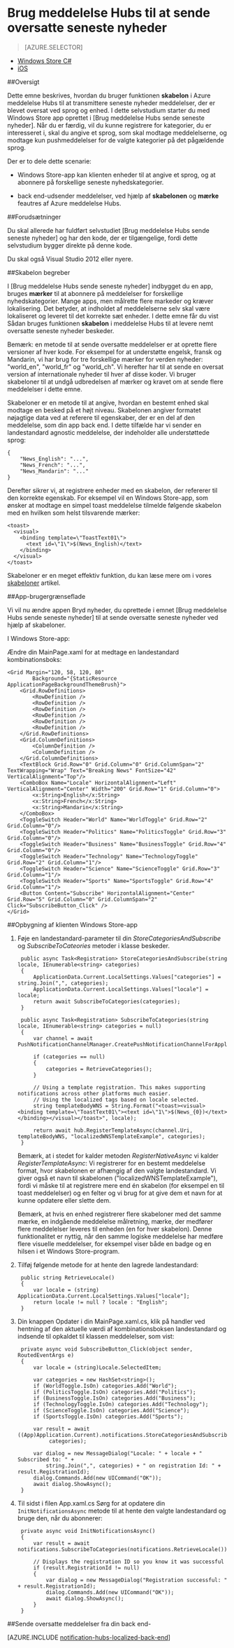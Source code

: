 <properties
    pageTitle="Meddelelse om Hubs lokaliseret seneste nyheder selvstudium"
    description="Lær at bruge Azure meddelelse Hubs for at sende oversatte seneste nyheder meddelelser."
    services="notification-hubs"
    documentationCenter="windows"
    authors="ysxu"
    manager="erikre"
    editor=""/>

<tags
    ms.service="notification-hubs"
    ms.workload="mobile"
    ms.tgt_pltfrm="mobile-windows"
    ms.devlang="dotnet"
    ms.topic="article"
    ms.date="06/29/2016" 
    ms.author="yuaxu"/>

# <a name="use-notification-hubs-to-send-localized-breaking-news"></a>Brug meddelelse Hubs til at sende oversatte seneste nyheder

> [AZURE.SELECTOR]
- [Windows Store C#](notification-hubs-windows-store-dotnet-xplat-localized-wns-push-notification.md)
- [iOS](notification-hubs-ios-xplat-localized-apns-push-notification.md)

##<a name="overview"></a>Oversigt

Dette emne beskrives, hvordan du bruger funktionen **skabelon** i Azure meddelelse Hubs til at transmittere seneste nyheder meddelelser, der er blevet oversat ved sprog og enhed. I dette selvstudium starter du med Windows Store app oprettet i [Brug meddelelse Hubs sende seneste nyheder]. Når du er færdig, vil du kunne registrere for kategorier, du er interesseret i, skal du angive et sprog, som skal modtage meddelelserne, og modtage kun pushmeddelelser for de valgte kategorier på det pågældende sprog.


Der er to dele dette scenarie:

- Windows Store-app kan klienten enheder til at angive et sprog, og at abonnere på forskellige seneste nyhedskategorier.

- back end-udsender meddelelser, ved hjælp af **skabelonen** og **mærke** feautres af Azure meddelelse Hubs.



##<a name="prerequisites"></a>Forudsætninger

Du skal allerede har fuldført selvstudiet [Brug meddelelse Hubs sende seneste nyheder] og har den kode, der er tilgængelige, fordi dette selvstudium bygger direkte på denne kode.

Du skal også Visual Studio 2012 eller nyere.


##<a name="template-concepts"></a>Skabelon begreber

I [Brug meddelelse Hubs sende seneste nyheder] indbygget du en app, bruges **mærker** til at abonnere på meddelelser for forskellige nyhedskategorier.
Mange apps, men målrette flere markeder og kræver lokalisering. Det betyder, at indholdet af meddelelserne selv skal være lokaliseret og leveret til det korrekte sæt enheder.
I dette emne får du vist Sådan bruges funktionen **skabelon** i meddelelse Hubs til at levere nemt oversatte seneste nyheder beskeder.

Bemærk: en metode til at sende oversatte meddelelser er at oprette flere versioner af hver kode. For eksempel for at understøtte engelsk, fransk og Mandarin, vi har brug for tre forskellige mærker for verden nyheder: "world_en", "world_fr" og "world_ch". Vi herefter har til at sende en oversat version af internationale nyheder til hver af disse koder. Vi bruger skabeloner til at undgå udbredelsen af mærker og kravet om at sende flere meddelelser i dette emne.

Skabeloner er en metode til at angive, hvordan en bestemt enhed skal modtage en besked på et højt niveau. Skabelonen angiver formatet nøjagtige data ved at referere til egenskaber, der er en del af den meddelelse, som din app back end. I dette tilfælde har vi sender en landestandard agnostic meddelelse, der indeholder alle understøttede sprog:

    {
        "News_English": "...",
        "News_French": "...",
        "News_Mandarin": "..."
    }

Derefter sikrer vi, at registrere enheder med en skabelon, der refererer til den korrekte egenskab. For eksempel vil en Windows Store-app, som ønsker at modtage en simpel toast meddelelse tilmelde følgende skabelon med en hvilken som helst tilsvarende mærker:

    <toast>
      <visual>
        <binding template=\"ToastText01\">
          <text id=\"1\">$(News_English)</text>
        </binding>
      </visual>
    </toast>



Skabeloner er en meget effektiv funktion, du kan læse mere om i vores [skabeloner](notification-hubs-templates-cross-platform-push-messages.md) artikel. 


##<a name="the-app-user-interface"></a>App-brugergrænseflade

Vi vil nu ændre appen Bryd nyheder, du oprettede i emnet [Brug meddelelse Hubs sende seneste nyheder] til at sende oversatte seneste nyheder ved hjælp af skabeloner.

I Windows Store-app:

Ændre din MainPage.xaml for at medtage en landestandard kombinationsboks:

    <Grid Margin="120, 58, 120, 80"  
            Background="{StaticResource ApplicationPageBackgroundThemeBrush}">
        <Grid.RowDefinitions>
            <RowDefinition />
            <RowDefinition />
            <RowDefinition />
            <RowDefinition />
            <RowDefinition />
            <RowDefinition />
        </Grid.RowDefinitions>
        <Grid.ColumnDefinitions>
            <ColumnDefinition />
            <ColumnDefinition />
        </Grid.ColumnDefinitions>
        <TextBlock Grid.Row="0" Grid.Column="0" Grid.ColumnSpan="2"  TextWrapping="Wrap" Text="Breaking News" FontSize="42" VerticalAlignment="Top"/>
        <ComboBox Name="Locale" HorizontalAlignment="Left" VerticalAlignment="Center" Width="200" Grid.Row="1" Grid.Column="0">
            <x:String>English</x:String>
            <x:String>French</x:String>
            <x:String>Mandarin</x:String>
        </ComboBox>
        <ToggleSwitch Header="World" Name="WorldToggle" Grid.Row="2" Grid.Column="0"/>
        <ToggleSwitch Header="Politics" Name="PoliticsToggle" Grid.Row="3" Grid.Column="0"/>
        <ToggleSwitch Header="Business" Name="BusinessToggle" Grid.Row="4" Grid.Column="0"/>
        <ToggleSwitch Header="Technology" Name="TechnologyToggle" Grid.Row="2" Grid.Column="1"/>
        <ToggleSwitch Header="Science" Name="ScienceToggle" Grid.Row="3" Grid.Column="1"/>
        <ToggleSwitch Header="Sports" Name="SportsToggle" Grid.Row="4" Grid.Column="1"/>
        <Button Content="Subscribe" HorizontalAlignment="Center" Grid.Row="5" Grid.Column="0" Grid.ColumnSpan="2" Click="SubscribeButton_Click" />
    </Grid>

##<a name="building-the-windows-store-client-app"></a>Opbygning af klienten Windows Store-app

1. Føje en landestandard-parameter til din *StoreCategoriesAndSubscribe* og *SubscribeToCateories* metoder i klasse beskeder.

        public async Task<Registration> StoreCategoriesAndSubscribe(string locale, IEnumerable<string> categories)
        {
            ApplicationData.Current.LocalSettings.Values["categories"] = string.Join(",", categories);
            ApplicationData.Current.LocalSettings.Values["locale"] = locale;
            return await SubscribeToCategories(categories);
        }

        public async Task<Registration> SubscribeToCategories(string locale, IEnumerable<string> categories = null)
        {
            var channel = await PushNotificationChannelManager.CreatePushNotificationChannelForApplicationAsync();

            if (categories == null)
            {
                categories = RetrieveCategories();
            }

            // Using a template registration. This makes supporting notifications across other platforms much easier.
            // Using the localized tags based on locale selected.
            string templateBodyWNS = String.Format("<toast><visual><binding template=\"ToastText01\"><text id=\"1\">$(News_{0})</text></binding></visual></toast>", locale);

            return await hub.RegisterTemplateAsync(channel.Uri, templateBodyWNS, "localizedWNSTemplateExample", categories);
        }

    Bemærk, at i stedet for kalder metoden *RegisterNativeAsync* vi kalder *RegisterTemplateAsync*: Vi registrerer for en bestemt meddelelse format, hvor skabelonen er afhængig af den valgte landestandard. Vi giver også et navn til skabelonen ("localizedWNSTemplateExample"), fordi vi måske til at registrere mere end én skabelon (for eksempel en til toast meddelelser) og en felter og vi brug for at give dem et navn for at kunne opdatere eller slette dem.

    Bemærk, at hvis en enhed registrerer flere skabeloner med det samme mærke, en indgående meddelelse målretning, mærke, der medfører flere meddelelser leveres til enheden (en for hver skabelon). Denne funktionalitet er nyttig, når den samme logiske meddelelse har medføre flere visuelle meddelelser, for eksempel viser både en badge og en hilsen i et Windows Store-program.

2. Tilføj følgende metode for at hente den lagrede landestandard:

        public string RetrieveLocale()
        {
            var locale = (string) ApplicationData.Current.LocalSettings.Values["locale"];
            return locale != null ? locale : "English";
        }

3. Din knappen Opdater i din MainPage.xaml.cs, klik på handler ved hentning af den aktuelle værdi af kombinationsboksen landestandard og indsende til opkaldet til klassen meddelelser, som vist:

        private async void SubscribeButton_Click(object sender, RoutedEventArgs e)
        {
            var locale = (string)Locale.SelectedItem;

            var categories = new HashSet<string>();
            if (WorldToggle.IsOn) categories.Add("World");
            if (PoliticsToggle.IsOn) categories.Add("Politics");
            if (BusinessToggle.IsOn) categories.Add("Business");
            if (TechnologyToggle.IsOn) categories.Add("Technology");
            if (ScienceToggle.IsOn) categories.Add("Science");
            if (SportsToggle.IsOn) categories.Add("Sports");

            var result = await ((App)Application.Current).notifications.StoreCategoriesAndSubscribe(locale,
                 categories);

            var dialog = new MessageDialog("Locale: " + locale + " Subscribed to: " + 
                string.Join(",", categories) + " on registration Id: " + result.RegistrationId);
            dialog.Commands.Add(new UICommand("OK"));
            await dialog.ShowAsync();
        }


4. Til sidst i filen App.xaml.cs Sørg for at opdatere din `InitNotificationsAsync` metode til at hente den valgte landestandard og bruge den, når du abonnerer:

        private async void InitNotificationsAsync()
        {
            var result = await notifications.SubscribeToCategories(notifications.RetrieveLocale());

            // Displays the registration ID so you know it was successful
            if (result.RegistrationId != null)
            {
                var dialog = new MessageDialog("Registration successful: " + result.RegistrationId);
                dialog.Commands.Add(new UICommand("OK"));
                await dialog.ShowAsync();
            }
        }


##<a name="send-localized-notifications-from-your-back-end"></a>Sende oversatte meddelelser fra din back end-

[AZURE.INCLUDE [notification-hubs-localized-back-end](../../includes/notification-hubs-localized-back-end.md)]






<!-- Anchors. -->
[Template concepts]: #concepts
[The app user interface]: #ui
[Building the Windows Store client app]: #building-client
[Send notifications from your back-end]: #send
[Next Steps]:#next-steps

<!-- Images. -->

<!-- URLs. -->
[Mobile Service]: /develop/mobile/tutorials/get-started
[Notify users with Notification Hubs: ASP.NET]: /manage/services/notification-hubs/notify-users-aspnet
[Notify users with Notification Hubs: Mobile Services]: /manage/services/notification-hubs/notify-users
[Brug meddelelse Hubs til at sende seneste nyheder]: /manage/services/notification-hubs/breaking-news-dotnet

[Submit an app page]: http://go.microsoft.com/fwlink/p/?LinkID=266582
[My Applications]: http://go.microsoft.com/fwlink/p/?LinkId=262039
[Live SDK for Windows]: http://go.microsoft.com/fwlink/p/?LinkId=262253
[Get started with Mobile Services]: /develop/mobile/tutorials/get-started/#create-new-service
[Get started with data]: /develop/mobile/tutorials/get-started-with-data-dotnet
[Get started with authentication]: /develop/mobile/tutorials/get-started-with-users-dotnet
[Get started with push notifications]: /develop/mobile/tutorials/get-started-with-push-dotnet
[Push notifications to app users]: /develop/mobile/tutorials/push-notifications-to-app-users-dotnet
[Authorize users with scripts]: /develop/mobile/tutorials/authorize-users-in-scripts-dotnet
[JavaScript and HTML]: /develop/mobile/tutorials/get-started-with-push-js

[wns object]: http://go.microsoft.com/fwlink/p/?LinkId=260591
[Notification Hubs Guidance]: http://msdn.microsoft.com/library/jj927170.aspx
[Notification Hubs How-To for iOS]: http://msdn.microsoft.com/library/jj927168.aspx
[Notification Hubs How-To for Windows Store]: http://msdn.microsoft.com/library/jj927172.aspx
